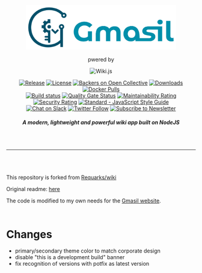 

<div align="center">

<img src="img/gmasil-logo.svg" alt="Wiki.js" width="400" />

pwered by

<img src="https://static.requarks.io/logo/wikijs-full.svg" alt="Wiki.js" width="200" />

[![Release](https://img.shields.io/github/release/Requarks/wiki.svg?style=flat&maxAge=3600)](https://github.com/Requarks/wiki/releases)
[![License](https://img.shields.io/badge/license-AGPLv3-blue.svg?style=flat)](https://github.com/requarks/wiki/blob/master/LICENSE)
[![Backers on Open Collective](https://opencollective.com/wikijs/all/badge.svg)](https://opencollective.com/wikijs)
[![Downloads](https://img.shields.io/github/downloads/Requarks/wiki/total.svg?style=flat)](https://github.com/Requarks/wiki/releases)
[![Docker Pulls](https://img.shields.io/docker/pulls/requarks/wiki.svg)](https://hub.docker.com/r/requarks/wiki/)  
[![Build status](https://dev.azure.com/requarks/wiki/_apis/build/status/build)](https://dev.azure.com/requarks/wiki/_build/latest?definitionId=9)
[![Quality Gate Status](https://sonarcloud.io/api/project_badges/measure?project=wiki&metric=alert_status)](https://sonarcloud.io/dashboard?id=wiki)
[![Maintainability Rating](https://sonarcloud.io/api/project_badges/measure?project=wiki&metric=sqale_rating)](https://sonarcloud.io/dashboard?id=wiki)
[![Security Rating](https://sonarcloud.io/api/project_badges/measure?project=wiki&metric=security_rating)](https://sonarcloud.io/dashboard?id=wiki)
[![Standard - JavaScript Style Guide](https://img.shields.io/badge/code%20style-standard-brightgreen.svg?style=flat)](http://standardjs.com/)  
[![Chat on Slack](https://img.shields.io/badge/slack-requarks-CC2B5E.svg?style=flat&logo=slack)](https://wiki.requarks.io/slack)
[![Twitter Follow](https://img.shields.io/badge/follow-%40requarks-blue.svg?style=flat&logo=twitter)](https://twitter.com/requarks)
[![Subscribe to Newsletter](https://img.shields.io/badge/newsletter-subscribe-yellow.svg?style=flat&logo=mailchimp)](https://blog.js.wiki/subscribe)

##### A modern, lightweight and powerful wiki app built on NodeJS

</div>

<hr style="margin: 4rem 0" />

This repository is forked from [Requarks/wiki](https://github.com/Requarks/wiki)

Original readme: [here](https://github.com/Requarks/wiki/blob/dev/README.md)

The code is modified to my own needs for the [Gmasil website](https://gmasil.de).

<div style="margin-top: 4rem" />

# Changes
* primary/secondary theme color to match corporate design
* disable "this is a development build" banner
* fix recognition of versions with potfix as latest version
